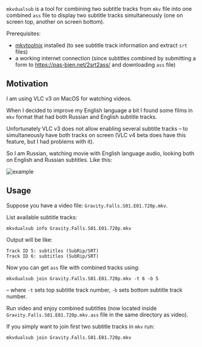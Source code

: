 `mkvdualsub` is a tool for combining two subtitle tracks from `mkv` file into one combined `ass` file to display two subtitle tracks simultaneously (one on screen top, another on screen bottom).

Prerequisites:

* [mkvtoolnix](https://mkvtoolnix.download/downloads.html) installed (to see subtitle track information and extract `srt` files)
* a working internet connection (since subtitles combined by submitting a form to https://pas-bien.net/2srt2ass/ and downloading `ass` file)

## Motivation

I am using VLC v3 on MacOS for watching videos.

When I decided to improve my English language a bit I found some films in `mkv` format that had both Russian and English subtitle tracks.

Unfortunately VLC v3 does not allow enabling several subtitle tracks – to simultaneously have both tracks on screen (VLC v4 beta does have this feature, but I had problems with it).

So I am Russian, watching movie with English language audio, looking both on English and Russian subtitles. Like this:

![example](https://raw.githubusercontent.com/FZambia/mkvdualsub/master/example.png)

## Usage

Suppose you have a video file: `Gravity.Falls.S01.E01.720p.mkv`.

List available subtitle tracks:

```console
mkvdualsub info Gravity.Falls.S01.E01.720p.mkv
```

Output will be like:

```console
Track ID 5: subtitles (SubRip/SRT)
Track ID 6: subtitles (SubRip/SRT)
```

Now you can get `ass` file with combined tracks using:

```console
mkvdualsub join Gravity.Falls.S01.E01.720p.mkv -t 6 -b 5
```

– where `-t` sets top subtitle track number, `-b` sets bottom subtitle track number.

Run video and enjoy combined subtitles (now located inside `Gravity.Falls.S01.E01.720p.mkv.ass` file in the same directory as video).

If you simply want to join first two subtitle tracks in `mkv` run:

```console
mkvdualsub join Gravity.Falls.S01.E01.720p.mkv
```
